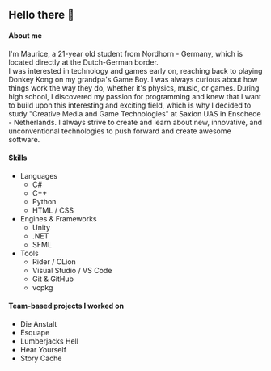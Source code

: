 ## Hello there 👋

#### About me
I'm Maurice, a 21-year old student from Nordhorn - Germany, which is located directly at the Dutch-German border.</br> I was interested in technology and games early on, reaching back to playing Donkey Kong on my grandpa's Game Boy. I was always curious about how things work the way they do, whether it's physics, music, or games. During high school, I discovered my passion for programming and knew that I want to build upon this interesting and exciting field, which is why I decided to study "Creative Media and Game Technologies" at Saxion UAS in Enschede - Netherlands. I always strive to create and learn about new, innovative, and unconventional technologies to push forward and create awesome software.
#### Skills
* Languages
  * C#
  * C++
  * Python
  * HTML / CSS
* Engines & Frameworks
  * Unity
  * .NET
  * SFML
* Tools
  * Rider / CLion
  * Visual Studio / VS Code
  * Git & GitHub
  * vcpkg
#### Team-based projects I worked on
* Die Anstalt
* Esquape
* Lumberjacks Hell
* Hear Yourself
* Story Cache
